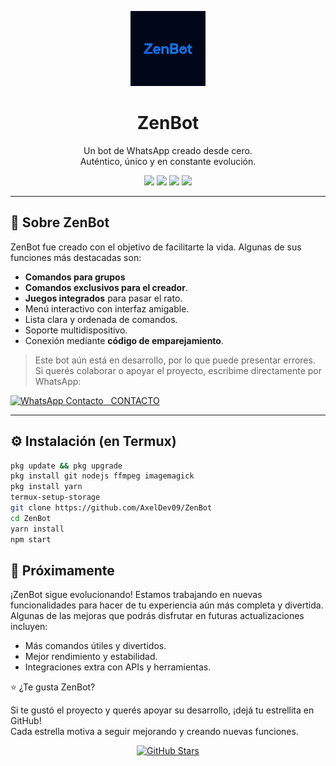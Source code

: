 <p align="center">
  <img src="./media/Zenbott.png" height="120px">
</p>

<h1 align="center">ZenBot</h1>

<p align="center">
  Un bot de WhatsApp creado desde cero.<br>
  Auténtico, único y en constante evolución.
</p>

<p align="center">
  <img src="https://img.shields.io/badge/Versión-1.0-blue.svg">
  <img src="https://img.shields.io/badge/WhatsApp-MultiDevice-brightgreen.svg">
  <img src="https://img.shields.io/badge/Estado-En%20Desarrollo-yellow.svg">
  <img src="https://img.shields.io/badge/Hecho%20con-Pasión-red.svg">
</p>

---

## 📌 Sobre ZenBot

ZenBot fue creado con el objetivo de facilitarte la vida. Algunas de sus funciones más destacadas son:

- **Comandos para grupos**
- **Comandos exclusivos para el creador**.
- **Juegos integrados** para pasar el rato.
- Menú interactivo con interfaz amigable.
- Lista clara y ordenada de comandos.
- Soporte multidispositivo.
- Conexión mediante **código de emparejamiento**.

> Este bot aún está en desarrollo, por lo que puede presentar errores.  
> Si querés colaborar o apoyar el proyecto, escribime directamente por WhatsApp:

<p align="left">
  <a href="https://wa.me/5493772455367" target="_blank">
    <img alt="WhatsApp Contacto" height="30" src="https://upload.wikimedia.org/wikipedia/commons/5/5e/WhatsApp_icon.png">
    &nbsp CONTACTO
  </a>
</p>

---

## ⚙️ Instalación (en Termux)

```bash
pkg update && pkg upgrade
pkg install git nodejs ffmpeg imagemagick
pkg install yarn
termux-setup-storage
git clone https://github.com/AxelDev09/ZenBot
cd ZenBot
yarn install
npm start
```

## 🚀 Próximamente

¡ZenBot sigue evolucionando! Estamos trabajando en nuevas funcionalidades para hacer de tu experiencia aún más completa y divertida. Algunas de las mejoras que podrás disfrutar en futuras actualizaciones incluyen:

- Más comandos útiles y divertidos.
- Mejor rendimiento y estabilidad.
- Integraciones extra con APIs y herramientas.

⭐ ¿Te gusta ZenBot?

Si te gustó el proyecto y querés apoyar su desarrollo, ¡dejá tu estrellita en GitHub!  
Cada estrella motiva a seguir mejorando y creando nuevas funciones.

<p align="center">
  <a href="https://github.com/AxelDev09/ZenBot/stargazers">
    <img src="https://img.shields.io/github/stars/AxelDev09/ZenBot?style=social" alt="GitHub Stars">
  </a>
</p>
